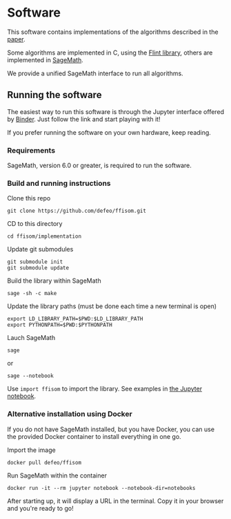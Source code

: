 # Software

This software contains implementations of the algorithms described in
the [paper](../paper).

Some algorithms are implemented in C, using the [Flint
library](http://flintlib.org/), others are implemented in
[SageMath](http://sagemath.org/).

We provide a unified SageMath interface to run all algorithms.

## Running the software

The easiest way to run this software is through the Jupyter interface
offered by
[Binder](https://mybinder.org/v2/gh/defeo/ffisom/master?filepath=notebooks%2Fexample.ipynb).
Just follow the link and start playing with it!

If you prefer running the software on your own hardware, keep reading.

### Requirements

SageMath, version 6.0 or greater, is required to run the software.

### Build and running instructions

Clone this repo

	git clone https://github.com/defeo/ffisom.git

CD to this directory

	cd ffisom/implementation
	
Update git submodules

	git submodule init
	git submodule update

Build the library within SageMath

	sage -sh -c make

Update the library paths (must be done each time a new terminal is open)

	export LD_LIBRARY_PATH=$PWD:$LD_LIBRARY_PATH
	export PYTHONPATH=$PWD:$PYTHONPATH

Lauch SageMath

	sage

or

	sage --notebook

Use `import ffisom` to import the library.  See examples in [the
Jupyter notebook](../notebooks/example.ipynb).

### Alternative installation using Docker

If you do not have SageMath installed, but you have Docker, you can
use the provided Docker container to install everything in one go.

Import the image

	docker pull defeo/ffisom

Run SageMath within the container

	docker run -it --rm jupyter notebook --notebook-dir=notebooks

After starting up, it will display a URL in the terminal. Copy it in
your browser and you're ready to go!
